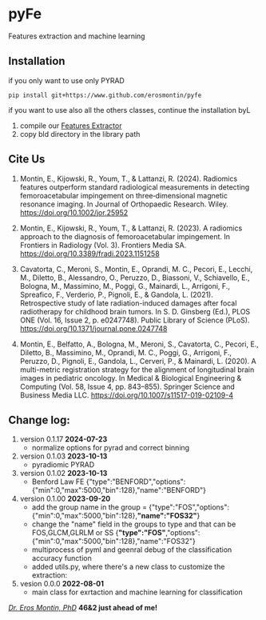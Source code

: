 # pyFe
Features extraction and machine learning 

## Installation
if you only want to use only PYRAD

```
pip install git+https://www.github.com/erosmontin/pyfe
```

if you want to use also all the others classes, continue the installation byL

1. compile our [Features Extractor](https://github.com/erosmontin/FeaturesExtractor)
1. copy bld directory in the library path



## Cite Us
1. Montin, E., Kijowski, R., Youm, T., & Lattanzi, R. (2024). Radiomics features outperform standard radiological measurements in detecting femoroacetabular impingement on three‐dimensional magnetic resonance imaging. In Journal of Orthopaedic Research. Wiley. https://doi.org/10.1002/jor.25952

1. Montin, E., Kijowski, R., Youm, T., & Lattanzi, R. (2023). A radiomics approach to the diagnosis of femoroacetabular impingement. In Frontiers in Radiology (Vol. 3). Frontiers Media SA. https://doi.org/10.3389/fradi.2023.1151258

1. Cavatorta, C., Meroni, S., Montin, E., Oprandi, M. C., Pecori, E., Lecchi, M., Diletto, B., Alessandro, O., Peruzzo, D., Biassoni, V., Schiavello, E., Bologna, M., Massimino, M., Poggi, G., Mainardi, L., Arrigoni, F., Spreafico, F., Verderio, P., Pignoli, E., & Gandola, L. (2021). Retrospective study of late radiation-induced damages after focal radiotherapy for childhood brain tumors. In S. D. Ginsberg (Ed.), PLOS ONE (Vol. 16, Issue 2, p. e0247748). Public Library of Science (PLoS). https://doi.org/10.1371/journal.pone.0247748

1. Montin, E., Belfatto, A., Bologna, M., Meroni, S., Cavatorta, C., Pecori, E., Diletto, B., Massimino, M., Oprandi, M. C., Poggi, G., Arrigoni, F., Peruzzo, D., Pignoli, E., Gandola, L., Cerveri, P., & Mainardi, L. (2020). A multi-metric registration strategy for the alignment of longitudinal brain images in pediatric oncology. In Medical &amp; Biological Engineering &amp; Computing (Vol. 58, Issue 4, pp. 843–855). Springer Science and Business Media LLC. https://doi.org/10.1007/s11517-019-02109-4


## Change log:
1. version 0.1.17 **2024-07-23**
    - normalize options for pyrad and correct binning
1. version 0.1.03 **2023-10-13**
    - pyradiomic PYRAD
1. version 0.1.02 **2023-10-13**
    - Benford Law FE {"type":"BENFORD","options":{"min":0,"max":5000,"bin":128},"name":"BENFORD"}
1. version 0.1.00 **2023-09-20**
    - add the group name in the group = {"type":"FOS","options":{"min":0,"max":5000,"bin":128},**"name":"FOS32"**}
    - change the "name" field in the groups to type and that can be FOS,GLCM,GLRLM or SS {**"type":"FOS"**,"options":{"min":0,"max":5000,"bin":128},"name":"FOS32"}
    - multiprocess of pyml and geenral debug of the classification accuracy function
    - added utils.py, where there's a new class to customize the extraction:
1. vesion 0.0.0 **2022-08-01**
    - main class for exrtaction and machine learning for classification



[*Dr. Eros Montin, PhD*](http://me.biodimensional.com)
**46&2 just ahead of me!**

